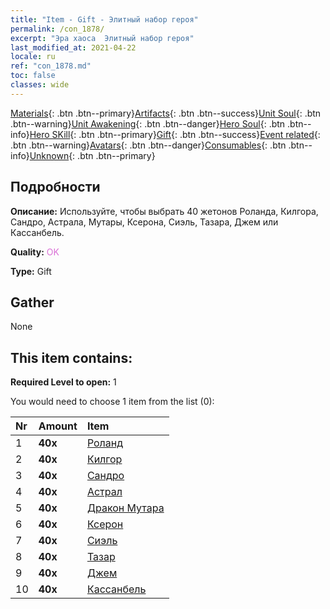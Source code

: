 ```yaml
---
title: "Item - Gift - Элитный набор героя"
permalink: /con_1878/
excerpt: "Эра хаоса  Элитный набор героя"
last_modified_at: 2021-04-22
locale: ru
ref: "con_1878.md"
toc: false
classes: wide
---
```

 [Materials](/ItemsRU/){: .btn .btn--primary}[Artifacts](/ItemsRU/Artifacts/){: .btn .btn--success}[Unit Soul](/ItemsRU/UnitSoul/){: .btn .btn--warning}[Unit Awakening](/ItemsRU/UnitAwakening/){: .btn .btn--danger}[Hero Soul](/ItemsRU/HeroSoul/){: .btn .btn--info}[Hero SKill](/ItemsRU/HeroSkill/){: .btn .btn--primary}[Gift](/ItemsRU/Gift/){: .btn .btn--success}[Event related](/ItemsRU/Events/){: .btn .btn--warning}[Avatars](/ItemsRU/Avatars/){: .btn .btn--danger}[Consumables](/ItemsRU/Consumables/){: .btn .btn--info}[Unknown](/ItemsRU/Unknown/){: .btn .btn--primary}

## Подробности
 **Описание:** Используйте, чтобы выбрать 40 жетонов Роланда, Килгора, Сандро, Астрала, Мутары, Ксерона, Сиэль, Тазара, Джем или Кассанбель.

 **Quality:** <span style="color: #DA70D6">OK</span>

 **Type:** Gift

## Gather

  None

## This item contains:

 **Required Level to open:** 1

 You would need to choose 1 item from the list (0):

  | Nr | Amount |     Item    |
  |:---|:-------|:------------|
  | 1 |  **40x** | [Роланд](/ru/Items/her_362/) |  | 
  | 2 |  **40x** | [Килгор](/ru/Items/her_374/) |  | 
  | 3 |  **40x** | [Сандро](/ru/Items/her_371/) |  | 
  | 4 |  **40x** | [Астрал](/ru/Items/her_388/) |  | 
  | 5 |  **40x** | [Дракон Мутара](/ru/Items/her_390/) |  | 
  | 6 |  **40x** | [Ксерон](/ru/Items/her_383/) |  | 
  | 7 |  **40x** | [Сиэль](/ru/Items/her_382/) |  | 
  | 8 |  **40x** | [Тазар](/ru/Items/her_393/) |  | 
  | 9 |  **40x** | [Джем](/ru/Items/her_369/) |  | 
  | 10 |  **40x** | [Кассанбель](/ru/Items/her_396/) |  | 
